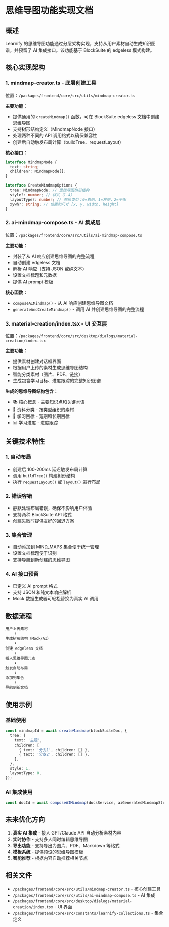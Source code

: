 # 思维导图功能实现文档

## 概述

Learnify 的思维导图功能通过分层架构实现，支持从用户素材自动生成知识图谱，并预留了 AI 集成接口。该功能基于 BlockSuite 的 edgeless 模式构建。

## 核心实现架构

### 1. mindmap-creator.ts - 底层创建工具

位置：`/packages/frontend/core/src/utils/mindmap-creator.ts`

**主要功能：**

- 提供通用的 `createMindmap()` 函数，可在 BlockSuite edgeless 文档中创建思维导图
- 支持树形结构定义（MindmapNode 接口）
- 处理两种不同的 API 调用格式以确保兼容性
- 创建后自动触发布局计算（buildTree、requestLayout）

**核心接口：**

```typescript
interface MindmapNode {
  text: string;
  children?: MindmapNode[];
}

interface CreateMindmapOptions {
  tree: MindmapNode; // 思维导图树形结构
  style?: number; // 样式（1-4）
  layoutType?: number; // 布局类型：0=右侧，1=左侧，2=平衡
  xywh?: string; // 位置和尺寸 [x, y, width, height]
}
```

### 2. ai-mindmap-compose.ts - AI 集成层

位置：`/packages/frontend/core/src/utils/ai-mindmap-compose.ts`

**主要功能：**

- 封装了从 AI 响应创建思维导图的完整流程
- 自动创建 edgeless 文档
- 解析 AI 响应（支持 JSON 或纯文本）
- 设置文档标题和元数据
- 提供 AI prompt 模板

**核心函数：**

- `composeAIMindmap()` - 从 AI 响应创建思维导图文档
- `generateAndCreateMindmap()` - 调用 AI 并创建思维导图的完整流程

### 3. material-creation/index.tsx - UI 交互层

位置：`/packages/frontend/core/src/desktop/dialogs/material-creation/index.tsx`

**主要功能：**

- 提供素材创建对话框界面
- 根据用户上传的素材生成思维导图结构
- 智能分类素材（图片、PDF、链接）
- 生成包含学习目标、进度跟踪的完整知识图谱

**生成的思维导图结构包含：**

- 📚 核心概念 - 主要知识点和关键术语
- 📁 资料分类 - 按类型组织的素材
- 🎯 学习目标 - 短期和长期目标
- 📊 学习进度 - 进度跟踪

## 关键技术特性

### 1. 自动布局

- 创建后 100-200ms 延迟触发布局计算
- 调用 `buildTree()` 构建树形结构
- 执行 `requestLayout()` 或 `layout()` 进行布局

### 2. 错误容错

- 静默处理布局错误，确保不影响用户体验
- 支持两种 BlockSuite API 格式
- 创建失败时提供友好的回退方案

### 3. 集合管理

- 自动添加到 MIND_MAPS 集合便于统一管理
- 设置文档标题便于识别
- 支持导航到新创建的思维导图

### 4. AI 接口预留

- 已定义 AI prompt 格式
- 支持 JSON 和纯文本响应解析
- Mock 数据生成器可轻松替换为真实 AI 调用

## 数据流程

```
用户上传素材
    ↓
生成树形结构（Mock/AI）
    ↓
创建 edgeless 文档
    ↓
插入思维导图元素
    ↓
触发自动布局
    ↓
添加到集合
    ↓
导航到新文档
```

## 使用示例

### 基础使用

```typescript
const mindmapId = await createMindmap(blockSuiteDoc, {
  tree: {
    text: '主题',
    children: [
      { text: '分支1', children: [] },
      { text: '分支2', children: [] },
    ],
  },
  style: 1,
  layoutType: 0,
});
```

### AI 集成使用

```typescript
const docId = await composeAIMindmap(docsService, aiGeneratedMindmapStructure);
```

## 未来优化方向

1. **真实 AI 集成** - 接入 GPT/Claude API 自动分析素材内容
2. **实时协作** - 支持多人同时编辑思维导图
3. **导出功能** - 支持导出为图片、PDF、Markdown 等格式
4. **模板系统** - 提供预设的思维导图模板
5. **智能推荐** - 根据内容自动推荐相关节点

## 相关文件

- `/packages/frontend/core/src/utils/mindmap-creator.ts` - 核心创建工具
- `/packages/frontend/core/src/utils/ai-mindmap-compose.ts` - AI 集成
- `/packages/frontend/core/src/desktop/dialogs/material-creation/index.tsx` - UI 界面
- `/packages/frontend/core/src/constants/learnify-collections.ts` - 集合定义
